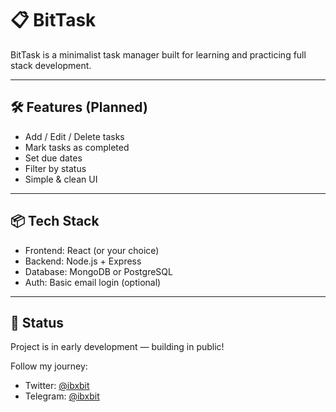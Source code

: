 # 📋 BitTask

BitTask is a minimalist task manager built for learning and practicing full stack development.

---

## 🛠️ Features (Planned)
- Add / Edit / Delete tasks  
- Mark tasks as completed  
- Set due dates  
- Filter by status  
- Simple & clean UI  

---

## 📦 Tech Stack
- Frontend: React (or your choice)  
- Backend: Node.js + Express  
- Database: MongoDB or PostgreSQL  
- Auth: Basic email login (optional)  

---

## 🚧 Status
Project is in early development — building in public!

Follow my journey:  
- Twitter: [@ibxbit](https://twitter.com/ibxbit)  
- Telegram: [@ibxbit](https://t.me/ibxbit)

